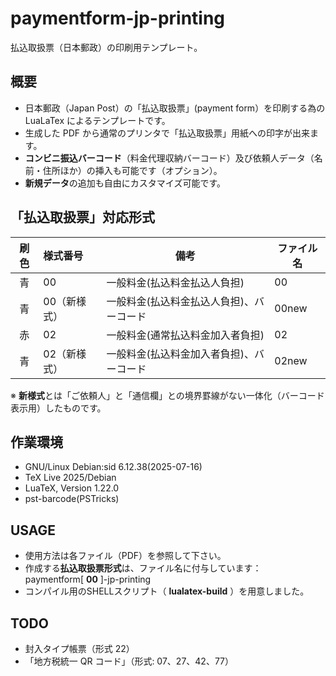 # paymentform-jp-printing
払込取扱票（日本郵政）の印刷用テンプレート。

## 概要
- 日本郵政（Japan Post）の「払込取扱票」(payment form）を印刷する為の LuaLaTex によるテンプレートです。  
- 生成した PDF から通常のプリンタで「払込取扱票」用紙への印字が出来ます。
- **コンビニ振込バーコード**（料金代理収納バーコード）及び依頼人データ（名前・住所ほか）の挿入も可能です（オプション）。  
- **新規データ**の追加も自由にカスタマイズ可能です。

## 「払込取扱票」対応形式  
| 刷色 | 様式番号 | 備考 | ファイル名 |
| :---: | :--- | --- | --- |
| 青 | 00 | 一般料金(払込料金払込人負担) | 00 |
| 青 | 00（新様式） | 一般料金(払込料金払込人負担)、バーコード | 00new |
| 赤 | 02 | 一般料金(通常払込料金加入者負担) | 02 |
| 青 | 02（新様式） | 一般料金(払込料金加入者負担)、バーコード | 02new |

※ **新様式**とは「ご依頼人」と「通信欄」との境界罫線がない一体化（バーコード表示用）したものです。

## 作業環境
- GNU/Linux Debian:sid 6.12.38(2025-07-16)
- TeX Live 2025/Debian 
- LuaTeX, Version 1.22.0
- pst-barcode(PSTricks)  

## USAGE
- 使用方法は各ファイル（PDF）を参照して下さい。  
- 作成する**払込取扱票形式**は、ファイル名に付与しています：  
paymentform[ **00** ]-jp-printing
- コンパイル用のSHELLスクリプト（ **lualatex-build** ）を用意しました。  

## TODO
- 封入タイプ帳票（形式 22）
- 「地方税統一 QR コード」（形式: 07、27、42、77）  

